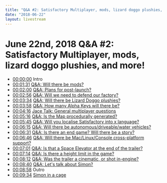```yaml
---
title: "Q&A #2: Satisfactory Multiplayer, mods, lizard doggo plushies, and more!"
date: "2018-06-22"
layout: livestream
---
```

# June 22nd, 2018 Q&A #2: Satisfactory Multiplayer, mods, lizard doggo plushies, and more!
* [00:00:00](https://youtu.be/W1E6EWrAsII?t=0) Intro
* [00:01:31](https://youtu.be/W1E6EWrAsII?t=91) [Q&A: Will there be mods?](./transcriptions/yt-W1E6EWrAsII,91.24,120.52.md)
* [00:02:00](https://youtu.be/W1E6EWrAsII?t=120) [Q&A: Plans for post-launch?](./transcriptions/yt-W1E6EWrAsII,120.52,176.6.md)
* [00:02:56](https://youtu.be/W1E6EWrAsII?t=176) [Q&A: Will we need to defend our factory?](./transcriptions/yt-W1E6EWrAsII,176.6,214.36.md)
* [00:03:34](https://youtu.be/W1E6EWrAsII?t=214) [Q&A: Will there be Lizard Doggo plushies?](./transcriptions/yt-W1E6EWrAsII,214.36,238.12.md)
* [00:03:58](https://youtu.be/W1E6EWrAsII?t=238) [Q&A: How many Alpha Keys will there be?](./transcriptions/yt-W1E6EWrAsII,238.12,256.8.md)
* [00:04:16](https://youtu.be/W1E6EWrAsII?t=256) [Jace Talk: General multiplayer questions](./transcriptions/yt-W1E6EWrAsII,256.8,316.92.md)
* [00:05:16](https://youtu.be/W1E6EWrAsII?t=316) [Q&A: Is the Map procedurally generated?](./transcriptions/yt-W1E6EWrAsII,316.92,345.76.md)
* [00:05:45](https://youtu.be/W1E6EWrAsII?t=345) [Q&A: Will you localise Satisfactory into x language?](./transcriptions/yt-W1E6EWrAsII,345.76,375.64.md)
* [00:06:15](https://youtu.be/W1E6EWrAsII?t=375) [Q&A: Will there be autonomous/driveable/water vehicles?](./transcriptions/yt-W1E6EWrAsII,375.64,391.24.md)
* [00:06:31](https://youtu.be/W1E6EWrAsII?t=391) [Q&A: Is there an end game? Will there be a story?](./transcriptions/yt-W1E6EWrAsII,391.24,406.52.md)
* [00:06:46](https://youtu.be/W1E6EWrAsII?t=406) [Q&A: Will there be Mac/Linux/Console cross-platform support?](./transcriptions/yt-W1E6EWrAsII,406.52,421.68.md)
* [00:07:01](https://youtu.be/W1E6EWrAsII?t=421) [Q&A: Is that a Space Elevator at the end of the trailer?](./transcriptions/yt-W1E6EWrAsII,421.68,434.4.md)
* [00:07:14](https://youtu.be/W1E6EWrAsII?t=434) [Q&A: Is there a height limit in the game?](./transcriptions/yt-W1E6EWrAsII,434.4,492.52.md)
* [00:08:12](https://youtu.be/W1E6EWrAsII?t=492) [Q&A: Was the trailer a cinematic, or shot in-engine?](./transcriptions/yt-W1E6EWrAsII,492.52,520.44.md)
* [00:08:40](https://youtu.be/W1E6EWrAsII?t=520) [Q&A: Let's talk about Simon?](./transcriptions/yt-W1E6EWrAsII,520.44,538.52.md)
* [00:08:58](https://youtu.be/W1E6EWrAsII?t=538) Outro
* [00:09:34](https://youtu.be/W1E6EWrAsII?t=574) [Simon in a cage](./transcriptions/yt-W1E6EWrAsII,574.88.md)
